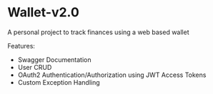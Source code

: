 # Wallet-v2.0
A personal project to track finances using a web based wallet

Features:
- Swagger Documentation
- User CRUD
- OAuth2 Authentication/Authorization using JWT Access Tokens
- Custom Exception Handling
